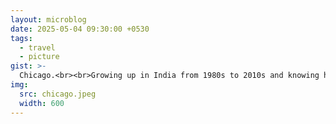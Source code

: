 ```yaml
---
layout: microblog
date: 2025-05-04 09:30:00 +0530
tags:
  - travel
  - picture
gist: >-
  Chicago.<br><br>Growing up in India from 1980s to 2010s and knowing how things get and not get done there, it still fascinates me that a group of people can come together and plan a city with an eye for the future.
img:
  src: chicago.jpeg
  width: 600
---
```

